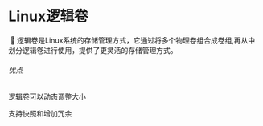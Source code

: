 # Linux逻辑卷

​	 👀 逻辑卷是Linux系统的存储管理方式，它通过将多个物理卷组合成卷组,再从中划分逻辑卷进行使用，提供了更灵活的存储管理方式。

###### 优点

逻辑卷可以动态调整大小

支持快照和增加冗余

[^1]: https://blog.csdn.net/yangfenggh/article/details/130475248

